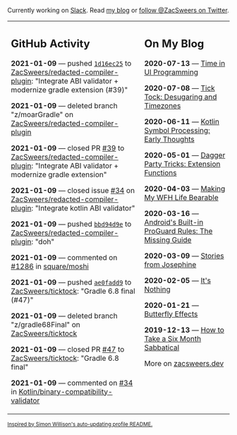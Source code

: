 Currently working on [Slack](https://slack.com/). Read [my blog](https://zacsweers.dev/) or [follow @ZacSweers on Twitter](https://twitter.com/ZacSweers).

<table><tr><td valign="top" width="60%">

## GitHub Activity
<!-- githubActivity starts -->
**2021-01-09** — pushed [`1d16ec25`](https://github.com/ZacSweers/redacted-compiler-plugin/commit/1d16ec2576d2fab96bec4942bbe330f81475beb2) to [ZacSweers/redacted-compiler-plugin](https://api.github.com/repos/ZacSweers/redacted-compiler-plugin): "Integrate ABI validator + modernize gradle extension (#39)"

**2021-01-09** — deleted branch "z/moarGradle" on [ZacSweers/redacted-compiler-plugin](https://api.github.com/repos/ZacSweers/redacted-compiler-plugin)

**2021-01-09** — closed PR [#39](https://api.github.com/repos/ZacSweers/redacted-compiler-plugin/pulls/39) to [ZacSweers/redacted-compiler-plugin](https://api.github.com/repos/ZacSweers/redacted-compiler-plugin): "Integrate ABI validator + modernize gradle extension"

**2021-01-09** — closed issue [#34](https://api.github.com/repos/ZacSweers/redacted-compiler-plugin/issues/34) on [ZacSweers/redacted-compiler-plugin](https://api.github.com/repos/ZacSweers/redacted-compiler-plugin): "Integrate kotlin ABI validator"

**2021-01-09** — pushed [`bbd94d9e`](https://github.com/ZacSweers/redacted-compiler-plugin/commit/bbd94d9e754262b77041546cdb3ff8ae0f395f4e) to [ZacSweers/redacted-compiler-plugin](https://api.github.com/repos/ZacSweers/redacted-compiler-plugin): "doh"

**2021-01-09** — commented on [#1286](https://github.com/square/moshi/pull/1286#issuecomment-757360062) in [square/moshi](https://api.github.com/repos/square/moshi)

**2021-01-09** — pushed [`ae0fadd9`](https://github.com/ZacSweers/ticktock/commit/ae0fadd956b63289c524a3ae3d2069deb718c751) to [ZacSweers/ticktock](https://api.github.com/repos/ZacSweers/ticktock): "Gradle 6.8 final (#47)"

**2021-01-09** — deleted branch "z/gradle68Final" on [ZacSweers/ticktock](https://api.github.com/repos/ZacSweers/ticktock)

**2021-01-09** — closed PR [#47](https://api.github.com/repos/ZacSweers/ticktock/pulls/47) to [ZacSweers/ticktock](https://api.github.com/repos/ZacSweers/ticktock): "Gradle 6.8 final"

**2021-01-09** — commented on [#34](https://github.com/Kotlin/binary-compatibility-validator/issues/34#issuecomment-757334795) in [Kotlin/binary-compatibility-validator](https://api.github.com/repos/Kotlin/binary-compatibility-validator)
<!-- githubActivity ends -->
</td><td valign="top" width="40%">

## On My Blog
<!-- blog starts -->
**2020-07-13** — [Time in UI Programming](https://www.zacsweers.dev/time-in-ui/)

**2020-07-08** — [Tick Tock: Desugaring and Timezones](https://www.zacsweers.dev/ticktock-desugaring-timezones/)

**2020-06-11** — [Kotlin Symbol Processing: Early Thoughts](https://www.zacsweers.dev/kotlin-symbol-processor-early-thoughts/)

**2020-05-01** — [Dagger Party Tricks: Extension Functions](https://www.zacsweers.dev/dagger-party-tricks-extension-functions/)

**2020-04-03** — [Making My WFH Life Bearable](https://www.zacsweers.dev/making-wfh-life-bearable/)

**2020-03-16** — [Android's Built-in ProGuard Rules: The Missing Guide](https://www.zacsweers.dev/android-proguard-rules/)

**2020-03-09** — [Stories from Josephine](https://www.zacsweers.dev/stories-from-josephine/)

**2020-02-05** — [It's Nothing](https://www.zacsweers.dev/its-nothing/)

**2020-01-21** — [Butterfly Effects](https://www.zacsweers.dev/butterfly-effects/)

**2019-12-13** — [How to Take a Six Month Sabbatical](https://www.zacsweers.dev/how-to-take-a-six-month-sabbatical/)
<!-- blog ends -->
More on [zacsweers.dev](https://zacsweers.dev/)
</td></tr></table>

<sub><a href="https://simonwillison.net/2020/Jul/10/self-updating-profile-readme/">Inspired by Simon Willison's auto-updating profile README.</a></sub>